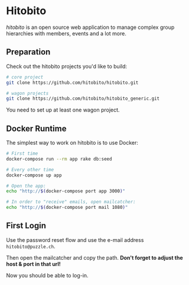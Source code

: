 # Hitobito

_hitobito_ is an open source web application to manage complex group hierarchies with members, events and a lot more.

## Preparation

Check out the hitobito projects you'd like to build:

```bash
# core project
git clone https://github.com/hitobito/hitobito.git

# wagon projects
git clone https://github.com/hitobito/hitobito_generic.git
```

You need to set up at least one wagon project.

## Docker Runtime

The simplest way to work on hitobito is to use Docker:

```bash
# First time
docker-compose run --rm app rake db:seed

# Every other time
docker-compose up app

# Open the app:
echo "http://$(docker-compose port app 3000)"

# In order to "receive" emails, open mailcatcher:
echo "http://$(docker-compose port mail 1080)"
```

## First Login

Use the password reset flow and use the e-mail address `hitobito@puzzle.ch`.

Then open the mailcatcher and copy the path.
**Don't forget to adjust the host & port in that url!**

Now you should be able to log-in.
